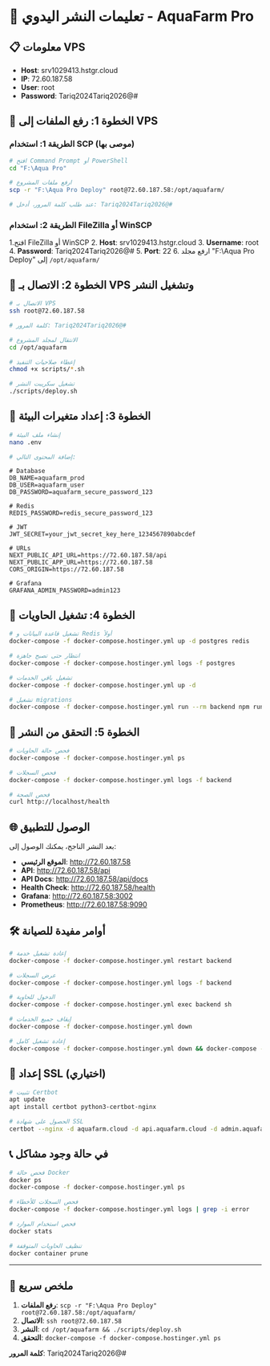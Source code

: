 # 🚀 تعليمات النشر اليدوي - AquaFarm Pro

## 📋 معلومات VPS

- **Host**: srv1029413.hstgr.cloud
- **IP**: 72.60.187.58
- **User**: root
- **Password**: Tariq2024Tariq2026@#

## 🔧 الخطوة 1: رفع الملفات إلى VPS

### الطريقة 1: استخدام SCP (موصى بها)

```bash
# افتح Command Prompt أو PowerShell
cd "F:\Aqua Pro"

# ارفع ملفات المشروع
scp -r "F:\Aqua Pro Deploy" root@72.60.187.58:/opt/aquafarm/

# عند طلب كلمة المرور، أدخل: Tariq2024Tariq2026@#
```

### الطريقة 2: استخدام FileZilla أو WinSCP

1.افتح FileZilla أو WinSCP
2. **Host**: srv1029413.hstgr.cloud
3. **Username**: root
4. **Password**: Tariq2024Tariq2026@#
5. **Port**: 22
6. ارفع مجلد "F:\Aqua Pro Deploy" إلى `/opt/aquafarm/`

## 🔧 الخطوة 2: الاتصال بـ VPS وتشغيل النشر

```bash
# الاتصال بـ VPS
ssh root@72.60.187.58

# كلمة المرور: Tariq2024Tariq2026@#

# الانتقال لمجلد المشروع
cd /opt/aquafarm

# إعطاء صلاحيات التنفيذ
chmod +x scripts/*.sh

# تشغيل سكريبت النشر
./scripts/deploy.sh
```

## 🔧 الخطوة 3: إعداد متغيرات البيئة

```bash
# إنشاء ملف البيئة
nano .env

# إضافة المحتوى التالي:
```

```env
# Database
DB_NAME=aquafarm_prod
DB_USER=aquafarm_user
DB_PASSWORD=aquafarm_secure_password_123

# Redis
REDIS_PASSWORD=redis_secure_password_123

# JWT
JWT_SECRET=your_jwt_secret_key_here_1234567890abcdef

# URLs
NEXT_PUBLIC_API_URL=https://72.60.187.58/api
NEXT_PUBLIC_APP_URL=https://72.60.187.58
CORS_ORIGIN=https://72.60.187.58

# Grafana
GRAFANA_ADMIN_PASSWORD=admin123
```

## 🔧 الخطوة 4: تشغيل الحاويات

```bash
# تشغيل قاعدة البيانات و Redis أولاً
docker-compose -f docker-compose.hostinger.yml up -d postgres redis

# انتظار حتى تصبح جاهزة
docker-compose -f docker-compose.hostinger.yml logs -f postgres

# تشغيل باقي الخدمات
docker-compose -f docker-compose.hostinger.yml up -d

# تشغيل migrations
docker-compose -f docker-compose.hostinger.yml run --rm backend npm run migration:run
```

## 🔧 الخطوة 5: التحقق من النشر

```bash
# فحص حالة الحاويات
docker-compose -f docker-compose.hostinger.yml ps

# فحص السجلات
docker-compose -f docker-compose.hostinger.yml logs -f backend

# فحص الصحة
curl http://localhost/health
```

## 🌐 الوصول للتطبيق

بعد النشر الناجح، يمكنك الوصول إلى:

- **الموقع الرئيسي**: http://72.60.187.58
- **API**: http://72.60.187.58/api
- **API Docs**: http://72.60.187.58/api/docs
- **Health Check**: http://72.60.187.58/health
- **Grafana**: http://72.60.187.58:3002
- **Prometheus**: http://72.60.187.58:9090

## 🛠️ أوامر مفيدة للصيانة

```bash
# إعادة تشغيل خدمة
docker-compose -f docker-compose.hostinger.yml restart backend

# عرض السجلات
docker-compose -f docker-compose.hostinger.yml logs -f backend

# الدخول للحاوية
docker-compose -f docker-compose.hostinger.yml exec backend sh

# إيقاف جميع الخدمات
docker-compose -f docker-compose.hostinger.yml down

# إعادة تشغيل كامل
docker-compose -f docker-compose.hostinger.yml down && docker-compose -f docker-compose.hostinger.yml up -d
```

## 🔐 إعداد SSL (اختياري)

```bash
# تثبيت Certbot
apt update
apt install certbot python3-certbot-nginx

# الحصول على شهادة SSL
certbot --nginx -d aquafarm.cloud -d api.aquafarm.cloud -d admin.aquafarm.cloud
```

## 📞 في حالة وجود مشاكل

```bash
# فحص حالة Docker
docker ps
docker-compose -f docker-compose.hostinger.yml ps

# فحص السجلات للأخطاء
docker-compose -f docker-compose.hostinger.yml logs | grep -i error

# فحص استخدام الموارد
docker stats

# تنظيف الحاويات المتوقفة
docker container prune
```

---

## 🎯 ملخص سريع

1. **رفع الملفات**: `scp -r "F:\Aqua Pro Deploy" root@72.60.187.58:/opt/aquafarm/`
2. **الاتصال**: `ssh root@72.60.187.58`
3. **النشر**: `cd /opt/aquafarm && ./scripts/deploy.sh`
4. **التحقق**: `docker-compose -f docker-compose.hostinger.yml ps`

**كلمة المرور**: Tariq2024Tariq2026@#
